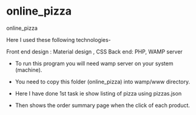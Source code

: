 # online_pizza
online_pizza

Here I used these following technologies-

Front end design : Material design , CSS
Back end: PHP, WAMP server

- To run this program you will need  wamp server on your system (machine). 
- You need to copy this  folder (online_pizza) into wamp/www directory.

- Here I have done 1st task ie show listing of pizza using pizzas.json
- Then shows the order summary page when the click of each product.
